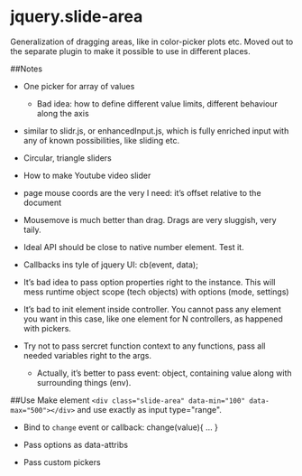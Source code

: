 # jquery.slide-area

Generalization of dragging areas, like in color-picker plots etc. Moved out to the separate plugin to make it possible to use in different places.

##Notes
* One picker for array of values
	* Bad idea: how to define different value limits, different behaviour along the axis

* similar to slidr.js, or enhancedInput.js, which is fully enriched input with any of known possibilities, like sliding etc.
* Circular, triangle sliders

* How to make Youtube video slider
* page mouse coords are the very I need: it’s offset relative to the document

* Mousemove is much better than drag. Drags are very sluggish, very taily.

* Ideal API should be close to native number element. Test it.

* Callbacks ins tyle of jquery UI: cb(event, data);

* It’s bad idea to pass option properties right to the instance. This will mess runtime object scope (tech objects) with options (mode, settings)

* It’s bad to init element inside controller. You cannot pass any element you want in this case, like one element for N controllers, as happened with pickers.

* Try not to pass sercret function context to any functions, pass all needed variables right to the args.
	* Actually, it’s better to pass event: object, containing value along with surrounding things (env).


	

##Use
Make element `<div class="slide-area" data-min="100" data-max="500"></div>` and use exactly as input type="range".

* Bind to `change` event or callback: change(value){ … }

* Pass options as data-attribs

* Pass custom pickers
